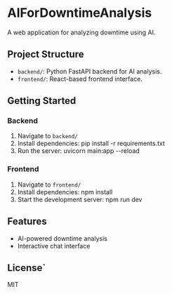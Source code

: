# AIForDowntimeAnalysis

A web application for analyzing downtime using AI.

## Project Structure

- `backend/`: Python FastAPI backend for AI analysis.
- `frontend/`: React-based frontend interface.

## Getting Started

### Backend

1. Navigate to `backend/`
2. Install dependencies: pip install -r requirements.txt
3. Run the server: uvicorn main:app --reload

### Frontend

1. Navigate to `frontend/`
2. Install dependencies: npm install
3. Start the development server: npm run dev

## Features

- AI-powered downtime analysis
- Interactive chat interface

## License`
MIT
